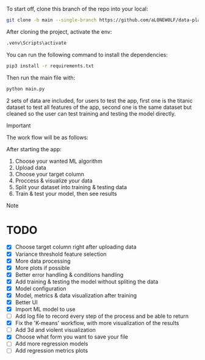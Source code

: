 To start off, clone this branch of the repo into your local:

```bash
git clone -b main --single-branch https://github.com/aL0NEW0LF/data-playground-desktop
```

After cloning the project, activate the env:

```bash
.venv\Scripts\activate
```

You can run the following command to install the dependencies:

```bash
pip3 install -r requirements.txt
```

Then run the main file with:

```bash
python main.py
```

2 sets of data are included, for users to test the app, first one is the titanic dataset to test all features of the app, second one is the same dataset but cleaned so the user can test training and testing the model directly.

> [!IMPORTANT]
> The work flow will be as follows:
>
> After starting the app:
>
> 1. Choose your wanted ML algorithm
> 2. Upload data
> 3. Choose your target column
> 4. Proccess & visualize your data
> 5. Split your dataset into training & testing data
> 6. Train & test your model, then see results

> [!NOTE]
>
> # TODO
>
> - [x] Choose target column right after uploading data
> - [x] Variance threshold feature selection
> - [x] More data processing
> - [x] More plots if possible
> - [x] Better error handling & conditions handling
> - [x] Add training & testing the model without spliting the data
> - [x] Model configuration
> - [x] Model, metrics & data visualization after training
> - [x] Better UI
> - [x] Import ML model to use
> - [ ] Add log file to record every step of the process and be able to return
> - [x] Fix the 'K-means' workflow, with more visualization of the results
> - [ ] Add 3d and violent visualization
> - [x] Choose what form you want to save your file
> - [ ] Add more regression models
> - [ ] Add regression metrics plots
